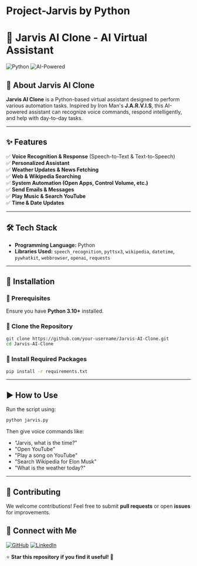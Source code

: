 # Project-Jarvis by Python

# 🚀 Jarvis AI Clone - AI Virtual Assistant

![Python](https://img.shields.io/badge/Python-3.10-blue?style=flat&logo=python)
![AI-Powered](https://img.shields.io/badge/AI-Powered-orange?style=flat&logo=openai)

## 🤖 About Jarvis AI Clone
**Jarvis AI Clone** is a Python-based virtual assistant designed to perform various automation tasks. Inspired by Iron Man's **J.A.R.V.I.S**, this AI-powered assistant can recognize voice commands, respond intelligently, and help with day-to-day tasks.


---

## ✨ Features
✅ **Voice Recognition & Response** (Speech-to-Text & Text-to-Speech)  
✅ **Personalized Assistant**  
✅ **Weather Updates & News Fetching**  
✅ **Web & Wikipedia Searching**  
✅ **System Automation (Open Apps, Control Volume, etc.)**  
✅ **Send Emails & Messages**  
✅ **Play Music & Search YouTube**  
✅ **Time & Date Updates**  

---

## 🛠️ Tech Stack
- **Programming Language:** Python  
- **Libraries Used:** `speech_recognition`, `pyttsx3`, `wikipedia`, `datetime`, `pywhatkit`, `webbrowser`, `openai`, `requests`

---

## 🚀 Installation

### 🔹 Prerequisites
Ensure you have **Python 3.10+** installed.

### 🔹 Clone the Repository
```sh
git clone https://github.com/your-username/Jarvis-AI-Clone.git
cd Jarvis-AI-Clone
```

### 🔹 Install Required Packages
```sh
pip install -r requirements.txt
```

---

## ▶️ How to Use
Run the script using:
```sh
python jarvis.py
```
Then give voice commands like:
- "Jarvis, what is the time?"
- "Open YouTube"
- "Play a song on YouTube"
- "Search Wikipedia for Elon Musk"
- "What is the weather today?"

---

## 🤝 Contributing
We welcome contributions! Feel free to submit **pull requests** or open **issues** for improvements.

## 📢 Connect with Me
[![GitHub](https://img.shields.io/badge/GitHub-black?logo=github&logoColor=white)](https://github.com/Adnaan-dev)
[![LinkedIn](https://img.shields.io/badge/LinkedIn-blue?logo=linkedin&logoColor=white)](https://www.linkedin.com/in/jan-adnan-farooq-b216b7321/)

⭐ **Star this repository if you find it useful!** 🚀
 

